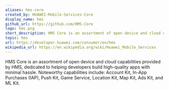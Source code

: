 ```yaml
---
aliases: hms-core
created_by: HUAWEI-Mobile-Services-Core
display_name: hms
github_url: https://github.com/HMS-Core
logo: hms.png
short_description: HMS Core is an assortment of open device and cloud capabilities provided by HMS.
topic: hms
url: https://developer.huawei.com/consumer/en/hms
wikipedia_url: https://en.wikipedia.org/wiki/Huawei_Mobile_Services
---
```

HMS Core is an assortment of open device and cloud capabilities provided by HMS, dedicated to helping developers build high-quality apps with minimal hassle. Noteworthy capabilities include: Account Kit, In-App Purchases (IAP), Push Kit, Game Service, Location Kit, Map Kit, Ads Kit, and ML Kit.
